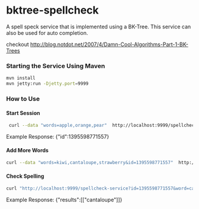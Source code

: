 bktree-spellcheck
=================

A spell speck service that is implemented using a BK-Tree.
This service can also be used for auto completion.

checkout http://blog.notdot.net/2007/4/Damn-Cool-Algorithms-Part-1-BK-Trees

### Starting the Service Using Maven
```bash
mvn install
mvn jetty:run -Djetty.port=9999
```

### How to Use
#### Start Session
```bash
 curl --data "words=apple,orange,pear"  http://localhost:9999/spellcheck-service
```
Example Response: {"id":1395598771557}

#### Add More Words
```bash
curl --data "words=kiwi,cantaloupe,strawberry&id=1395598771557"  http://localhost:9999/spellcheck-service
```

#### Check Spelling
```bash
curl "http://localhost:9999/spellcheck-service?id=1395598771557&word=cantelope&edit_distance=2"
```
Example Response: {"results":[["cantaloupe"]]}
